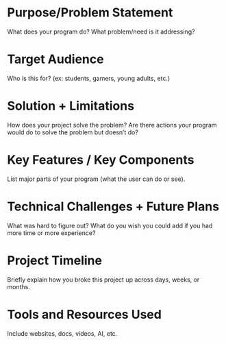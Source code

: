 # Purpose/Problem Statement
What does your program do? What problem/need is it addressing?
# Target Audience 
Who is this for? (ex: students, gamers, young adults, etc.)
# Solution + Limitations 
How does your project solve the problem? Are there actions your program would do to solve the problem but doesn’t do?
# Key Features / Key Components 
List major parts of your program (what the user can do or see).
# Technical Challenges + Future Plans 
What was hard to figure out? What do you wish you could add if you had more time or more experience?
# Project Timeline
Briefly explain how you broke this project up across days, weeks, or months.
# Tools and Resources Used 
Include websites, docs, videos, AI, etc.
